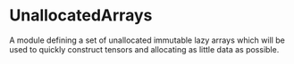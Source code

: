 # UnallocatedArrays

A module defining a set of unallocated immutable lazy arrays which will be used to quickly construct
tensors and allocating as little data as possible.
